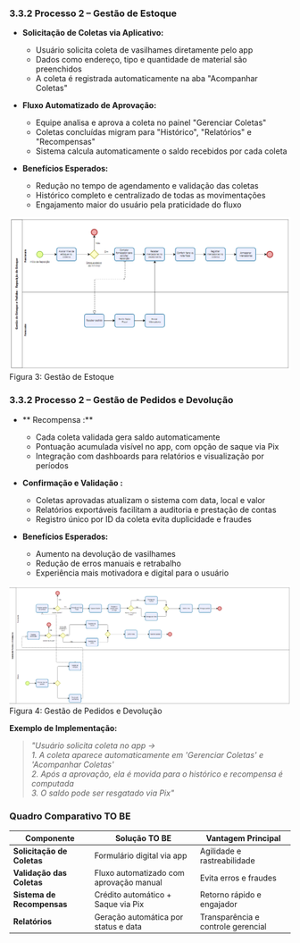 ### 3.3.2 Processo 2 – Gestão de Estoque
 
- **Solicitação de Coletas via Aplicativo:**
  - Usuário solicita coleta de vasilhames diretamente pelo app
  - Dados como endereço, tipo e quantidade de material são preenchidos
  - A coleta é registrada automaticamente na aba "Acompanhar Coletas"

- **Fluxo Automatizado de Aprovação:**
  - Equipe analisa e aprova a coleta no painel "Gerenciar Coletas"
  - Coletas concluídas migram para "Histórico", "Relatórios" e "Recompensas"
  - Sistema calcula automaticamente o saldo recebidos por cada coleta

- **Benefícios Esperados:**
  - Redução no tempo de agendamento e validação das coletas
  - Histórico completo e centralizado de todas as movimentações
  - Engajamento maior do usuário pela praticidade do fluxo


![image](https://github.com/ICEI-PUC-Minas-PBE-ADS-SI/2025-1-p5-tias-ecoflowdbm/blob/main/docs/images/ToBe_Reposi%C3%A7%C3%A3oEstoque.png)<br>
Figura 3: Gestão de Estoque

### 3.3.2 Processo 2 – Gestão de Pedidos e Devolução

- ** Recompensa :**
  - Cada coleta validada gera saldo automaticamente
  - Pontuação acumulada visível no app, com opção de saque via Pix
  - Integração com dashboards para relatórios e visualização por períodos

- **Confirmação e Validação :**
  - Coletas aprovadas atualizam o sistema com data, local e valor
  - Relatórios exportáveis facilitam a auditoria e prestação de contas
  - Registro único por ID da coleta evita duplicidade e fraudes

- **Benefícios Esperados:**
  - Aumento na devolução de vasilhames
  - Redução de erros manuais e retrabalho
  - Experiência mais motivadora e digital para o usuário


![image](https://github.com/ICEI-PUC-Minas-PBE-ADS-SI/2025-1-p5-tias-ecoflowdbm/blob/main/docs/images/ToBe_PedidosDevolu%C3%A7%C3%A3o.png)<br>
Figura 4: Gestão de Pedidos e Devolução





**Exemplo de Implementação:**
> *"Usuário solicita coleta no app →*  
> *1. A coleta aparece automaticamente em 'Gerenciar Coletas' e 'Acompanhar Coletas'*  
> *2. Após a aprovação, ela é movida para o histórico e recompensa é computada*  
> *3. O saldo pode ser resgatado via Pix"*




### Quadro Comparativo TO BE

| Componente                | Solução TO BE                            | Vantagem Principal                     |
|---------------------------|------------------------------------------|----------------------------------------|
| **Solicitação de Coletas**| Formulário digital via app               | Agilidade e rastreabilidade            |
| **Validação das Coletas** | Fluxo automatizado com aprovação manual  | Evita erros e fraudes                  |
| **Sistema de Recompensas**| Crédito automático + Saque via Pix       | Retorno rápido e engajador             |
| **Relatórios**            | Geração automática por status e data     | Transparência e controle gerencial     |
